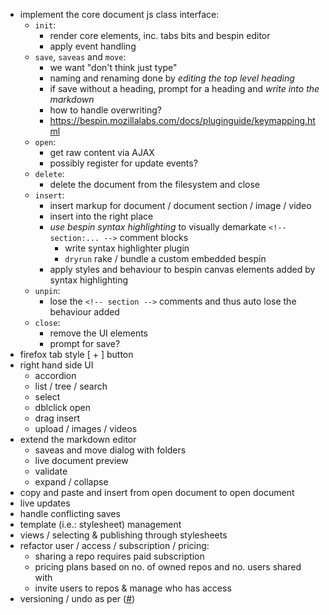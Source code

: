 * implement the core document js class interface:
  * `init`: 
    + render core elements, inc. tabs bits and bespin editor
    + apply event handling
  * `save`, `saveas` and `move`:
    * we want "don't think just type"
    * naming and renaming done by *editing the top level heading*
    * if save without a heading, prompt for a heading and *write into the markdown*
    * how to handle overwriting?
    * https://bespin.mozillalabs.com/docs/pluginguide/keymapping.html
  * `open`:
    * get raw content via AJAX
    * possibly register for update events?
  * `delete`:
    * delete the document from the filesystem and close
  * `insert`:
    * insert markup for document / document section / image / video
    * insert into the right place
    * *use bespin syntax highlighting* to visually demarkate `<!-- section:... -->` comment blocks
      * write syntax highlighter plugin
      * `dryrun` rake / bundle a custom embedded bespin
    * apply styles and behaviour to bespin canvas elements added by syntax highlighting
  * `unpin`: 
    * lose the `<!-- section -->` comments and thus auto lose the behaviour added
  * `close`:
    + remove the UI elements
    * prompt for save?
* firefox tab style [ + ] button
* right hand side UI
  * accordion
  * list / tree / search
  * select
  * dblclick open
  * drag insert
  * upload / images / videos
* extend the markdown editor
  * saveas and move dialog with folders
  * live document preview
  * validate
  * expand / collapse
* copy and paste and insert from open document to open document
* live updates
* handle conflicting saves
* template (i.e.: stylesheet) management
* views / selecting & publishing through stylesheets
* refactor user / access / subscription / pricing:
  * sharing a repo requires paid subscription
  * pricing plans based on no. of owned repos and no. users shared with
  * invite users to repos & manage who has access
* versioning / undo as per ([#][]) 

[#]: http://blog.couch.io/post/632718824/simple-document-versioning-with-couchdb
